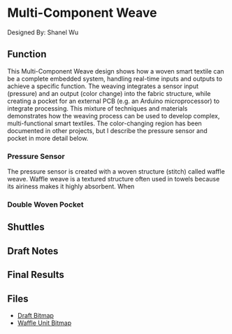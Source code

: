 # Multi-Component Weave
Designed By: Shanel Wu

## Function
This Multi-Component Weave design shows how a woven smart textile can be a complete
embedded system, handling real-time inputs and outputs to achieve a specific function. The weaving integrates a sensor input (pressure) and an output (color change) into the fabric structure, while creating a pocket for an external PCB (e.g. an Arduino microprocessor) to integrate processing. This mixture of techniques and materials demonstrates how the weaving process can be used to
develop complex, multi-functional smart textiles. The color-changing region has been documented in other projects, but I describe the pressure sensor and pocket in more detail below.

### Pressure Sensor

The pressure sensor is created with a woven structure (stitch) called waffle weave. Waffle weave is a textured structure often used in towels because its airiness makes it highly absorbent. When 

### Double Woven Pocket

## Shuttles

## Draft Notes

## Final Results

## Files
- [Draft Bitmap](/drafts/multicomponent_weave/multiComponent.bmp)
- [Waffle Unit Bitmap](/drafts/multicomponent_weave/waffleUnit.bmp)